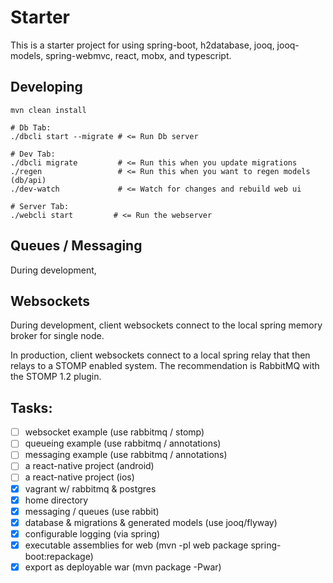 Starter 
========

This is a starter project for using spring-boot, h2database, jooq, jooq-models, spring-webmvc, react, mobx, and typescript.
   
## Developing

    mvn clean install
    
    # Db Tab:
    ./dbcli start --migrate # <= Run Db server
    
    # Dev Tab:
    ./dbcli migrate         # <= Run this when you update migrations
    ./regen                 # <= Run this when you want to regen models (db/api)
    ./dev-watch             # <= Watch for changes and rebuild web ui
    
    # Server Tab:
    ./webcli start         # <= Run the webserver
    

## Queues / Messaging

During development, 

## Websockets

During development, client websockets connect to the local spring memory broker for single node.

In production, client websockets connect to a local spring relay that then relays to a STOMP enabled
system. The recommendation is RabbitMQ with the STOMP 1.2 plugin. 

## Tasks:

- [ ] websocket example (use rabbitmq / stomp)
- [ ] queueing example (use rabbitmq / annotations)
- [ ] messaging example (use rabbitmq / annotations)
- [ ] a react-native project (android)
- [ ] a react-native project (ios)
- [x] vagrant w/ rabbitmq & postgres
- [x] home directory
- [x] messaging / queues (use rabbit)
- [x] database & migrations & generated models (use jooq/flyway)
- [x] configurable logging (via spring)
- [x] executable assemblies for web (mvn -pl web package spring-boot:repackage)
- [x] export as deployable war (mvn package -Pwar)
